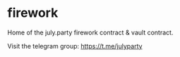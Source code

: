# firework

Home of the july.party firework contract & vault contract.

Visit the telegram group: https://t.me/julyparty



